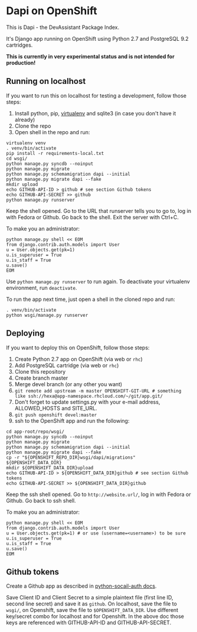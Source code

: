 Dapi on OpenShift
=================

This is Dapi - the DevAssistant Package Index.

It's Django app running on OpenShift using Python 2.7 and PostgreSQL 9.2 cartridges.

**This is currently in very experimental status and is not intended for production!**

Running on localhost
--------------------

If you want to run this on localhost for testing a development, follow those steps:

 1. Install python, pip, [virtualenv](https://pypi.python.org/pypi/virtualenv) and sqlite3 (in case you don't have it already)
 2. Clone the repo
 3. Open shell in the repo and run:

````
virtualenv venv
. venv/bin/activate
pip install -r requirements-local.txt
cd wsgi/
python manage.py syncdb --noinput
python manage.py migrate
python manage.py schemamigration dapi --initial
python manage.py migrate dapi --fake
mkdir upload
echo GITHUB-API-ID > github # see section Github tokens
echo GITHUB-API-SECRET >> github
python manage.py runserver
````

Keep the shell opened. Go to the URL that runserver tells you to go to, log in with Fedora or Github. Go back to the shell. Exit the server with Ctrl+C.

To make you an administrator:

```
python manage.py shell << EOM
from django.contrib.auth.models import User
u = User.objects.get(pk=1)
u.is_superuser = True
u.is_staff = True
u.save()
EOM
````

Use `python manage.py runserver` to run again. To deactivate your virtualenv environment, run `deactivate`.

To run the app next time, just open a shell in the cloned repo and run:

````
. venv/bin/activate
python wsgi/manage.py runserver
````

Deploying
---------

If you want to deploy this on OpenShift, follow those steps:

 1. Create Python 2.7 app on OpenShift (via web or `rhc`)
 2. Add PostgreSQL cartridge (via web or `rhc`)
 3. Clone this repository
 4. Create branch master
 5. Merge devel branch (or any other you want)
 6. `git remote add upstream -m master OPENSHIFT-GIT-URL # something like ssh://hexa@app-namespace.rhcloud.com/~/git/app.git/`
 7. Don't forget to update settings.py with your e-mail address, ALLOWED_HOSTS and SITE_URL.
 8. `git push openshift devel:master`
 9. ssh to the OpenShift app and run the following:

````
cd app-root/repo/wsgi/
python manage.py syncdb --noinput
python manage.py migrate
python manage.py schemamigration dapi --initial
python manage.py migrate dapi --fake
cp -r "${OPENSHIFT_REPO_DIR}wsgi/dapi/migrations" ${OPENSHIFT_DATA_DIR}
mkdir ${OPENSHIFT_DATA_DIR}upload
echo GITHUB-API-ID > ${OPENSHIFT_DATA_DIR}github # see section Github tokens
echo GITHUB-API-SECRET >> ${OPENSHIFT_DATA_DIR}github
````
Keep the ssh shell opened. Go to `http://website.url/`, log in with Fedora or Github. Go back to ssh shell.

To make you an administrator:

````
python manage.py shell << EOM
from django.contrib.auth.models import User
u = User.objects.get(pk=1) # or use (username=<username>) to be sure
u.is_superuser = True
u.is_staff = True
u.save()
EOM

````

Github tokens
-------------

Create a Github app as described in [python-socail-auth docs](http://psa.matiasaguirre.net/docs/backends/github.html).

Save Client ID and Client Secret to a simple plaintext file (first line ID, second line secret) and save it as `github`. On localhost, save the file to `wsgi/`, on Openshift, save the file to `$OPENSHIFT_DATA_DIR`. Use different key/secret combo for localhost and for Openshift. In the above doc those keys are referenced with GITHUB-API-ID and GITHUB-API-SECRET.
